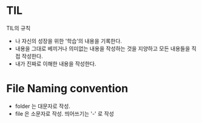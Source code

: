 # TIL

TIL의 규칙

- 나 자신의 성장을 위한 '학습'의 내용을 기록한다.
- 내용을 그대로 베끼거나 의미없는 내용을 작성하는 것을 지양하고 모든 내용들을 직접 작성한다.
- 내가 진짜로 이해한 내용을 작성한다.


# File Naming convention
- folder 는 대문자로 작성.
- file 은 소문자로 작성. 띄어쓰기는 '-' 로 작성
